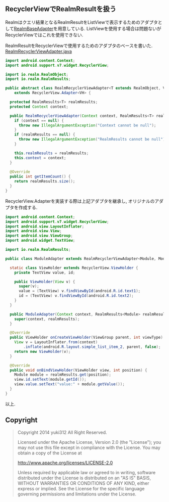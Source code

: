 ## RecyclerViewでRealmResultを扱う

Realmはクエリ結果となるRealmResultをListViewで表示するためのアダプタとして[RealmBaseAdapter](https://realm.io/docs/java/latest/api/io/realm/RealmBaseAdapter.html)を用意している. 
ListViewを使用する場合は問題ないがRecyclerViewではこれを使用できない. 

RealmResultをRecyclerViewで使用するためのアダプタのベースを書いた. 
[RealmRecyclerViewAdapter.java](https://github.com/YukiMatsumura/RealmRecyclerViewAdapter/blob/master/app/src/main/java/yuki/m/android/realmrecyclerviewadapter/RealmRecyclerViewAdapter.java)


```java
import android.content.Context;
import android.support.v7.widget.RecyclerView;

import io.realm.RealmObject;
import io.realm.RealmResults;

public abstract class RealmRecyclerViewAdapter<T extends RealmObject, VH extends RecyclerView.ViewHolder>
    extends RecyclerView.Adapter<VH> {

  protected RealmResults<T> realmResults;
  protected Context context;

  public RealmRecyclerViewAdapter(Context context, RealmResults<T> realmResults) {
    if (context == null) {
      throw new IllegalArgumentException("Context cannot be null");
    }
    if (realmResults == null) {
      throw new IllegalArgumentException("RealmResults cannot be null");
    }

    this.realmResults = realmResults;
    this.context = context;
  }
  
  @Override
  public int getItemCount() {
    return realmResults.size();
  }
}
```

RecyclerView.Adapterを実装する際は上記アダプタを継承し, オリジナルのアダプタを作成する. 

```java
import android.content.Context;
import android.support.v7.widget.RecyclerView;
import android.view.LayoutInflater;
import android.view.View;
import android.view.ViewGroup;
import android.widget.TextView;

import io.realm.RealmResults;

public class ModuleAdapter extends RealmRecyclerViewAdapter<Module, ModuleAdapter.ViewHolder> {

  static class ViewHolder extends RecyclerView.ViewHolder {
    private TextView value, id;

    public ViewHolder(View v) {
      super(v);
      value = (TextView) v.findViewById(android.R.id.text1);
      id = (TextView) v.findViewById(android.R.id.text2);
    }
  }

  public ModuleAdapter(Context context, RealmResults<Module> realmResults) {
    super(context, realmResults);
  }

  @Override
  public ViewHolder onCreateViewHolder(ViewGroup parent, int viewType) {
    View v = LayoutInflater.from(context)
        .inflate(android.R.layout.simple_list_item_2, parent, false);
    return new ViewHolder(v);
  }

  @Override
  public void onBindViewHolder(ViewHolder view, int position) {
    Module module = realmResults.get(position);
    view.id.setText(module.getId());
    view.value.setText("value:" + module.getValue());
  }
}
```

以上. 

## Copyright

> Copyright 2014 yuki312 All Right Reserved.
> 
> Licensed under the Apache License, Version 2.0 (the "License");
> you may not use this file except in compliance with the License.
> You may obtain a copy of the License at
> 
>    http://www.apache.org/licenses/LICENSE-2.0
> 
> Unless required by applicable law or agreed to in writing, software
> distributed under the License is distributed on an "AS IS" BASIS,
> WITHOUT WARRANTIES OR CONDITIONS OF ANY KIND, either express or implied.
> See the License for the specific language governing permissions and
> limitations under the License.
